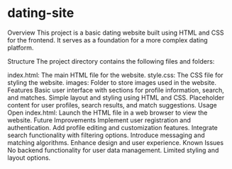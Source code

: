 # dating-site
Overview
This project is a basic dating website built using HTML and CSS for the frontend. It serves as a foundation for a more complex dating platform.

Structure
The project directory contains the following files and folders:

index.html: The main HTML file for the website.
style.css: The CSS file for styling the website.
images: Folder to store images used in the website.
Features
Basic user interface with sections for profile information, search, and matches.
Simple layout and styling using HTML and CSS.
Placeholder content for user profiles, search results, and match suggestions.
Usage
Open index.html: Launch the HTML file in a web browser to view the website.
Future Improvements
Implement user registration and authentication.
Add profile editing and customization features.
Integrate search functionality with filtering options.
Introduce messaging and matching algorithms.
Enhance design and user experience.
Known Issues
No backend functionality for user data management.
Limited styling and layout options.
